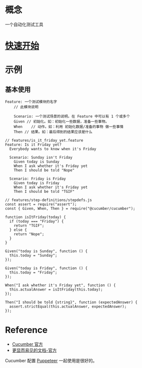 # 概念

一个自动化测试工具

# [快速开始](https://cucumber.io/docs/guides/10-minute-tutorial/) 

# 示例

## 基本使用

```text
Feature: 一个测试模块的名字
	// 此模块说明
	
	Scenario: 一个测试场景的说明。在 Feature 中可以有 1 个或多个
  	Given // 初始化。如：初始化一些数据，准备一些事物。
  	When	// 动作。如：利用 初始化数据/准备的事物 做一些事情
  	Then // 结果。如：最后得到的结果应该是什么
```

```text
// features/is_it_friday_yet.feature
Feature: Is it Friday yet?
  Everybody wants to know when it's Friday

  Scenario: Sunday isn't Friday
    Given today is Sunday
    When I ask whether it's Friday yet
    Then I should be told "Nope"

  Scenario: Friday is Friday
    Given today is Friday
    When I ask whether it's Friday yet
    Then I should be told "TGIF"
```

```text
// features/step-definitions/stepdefs.js
const assert = require("assert");
const { Given, When, Then } = require("@cucumber/cucumber");

function isItFriday(today) {
  if (today === "Friday") {
    return "TGIF";
  } else {
    return "Nope";
  }
}

Given("today is Sunday", function () {
  this.today = "Sunday";
});

Given("today is Friday", function () {
  this.today = "Friday";
});

When("I ask whether it's Friday yet", function () {
  this.actualAnswer = isItFriday(this.today);
});

Then("I should be told {string}", function (expectedAnswer) {
  assert.strictEqual(this.actualAnswer, expectedAnswer);
});
```

# Reference

- [Cucumber 官方](https://cucumber.io/docs/guides/overview/) 
- [更显而易见的文档-官方](https://cucumber.io/docs/cucumber/)  

Cucumber 配置 [Puppeteer](https://pptr.dev/) 一起使用是很好的。